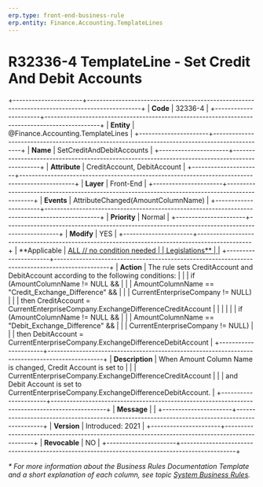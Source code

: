 ```yaml
---
erp.type: front-end-business-rule
erp.entity: Finance.Accounting.TemplateLines
---
```


# R32336-4 TemplateLine - Set Credit And Debit Accounts
+----------------------+-----------------------------------------------------------------------------------------------+
| **Code**             | 32336-4                                                                                       |
+----------------------+-----------------------------------------------------------------------------------------------+
| **Entity**           | @Finance.Accounting.TemplateLines                                                             |
+----------------------+-----------------------------------------------------------------------------------------------+
| **Name**             | SetCreditAndDebitAccounts                                                                     |
+----------------------+-----------------------------------------------------------------------------------------------+
| **Attribute**        | CreditAccount, DebitAccount                                                                   |
+----------------------+-----------------------------------------------------------------------------------------------+
| **Layer**            | Front-End                                                                                     |
+----------------------+-----------------------------------------------------------------------------------------------+
| **Events**           | AttributeChanged(AmountColumnName)                                                            |
+----------------------+-----------------------------------------------------------------------------------------------+
| **Priority**         | Normal                                                                                        |
+----------------------+-----------------------------------------------------------------------------------------------+
| **Modify**           | YES                                                                                           |
+----------------------+-----------------------------------------------------------------------------------------------+
| **Applicable         | [ALL // no condition needed                                                                   |
| Legislations**       | ](xref:applicable-legislations)                                                               |
+----------------------+-----------------------------------------------------------------------------------------------+
| **Action**           | The rule sets CreditAccount and DebitAccount according to the following conditions:           |
|                      | if (AmountColumnName != NULL &&                                                               |
|                      | AmountColumnName == "Credit_Exchange_Difference" &&                                           |
|                      | CurrentEnterpriseCompany != NULL)                                                             |
|                      | then CreditAccount = CurrentEnterpriseCompany.ExchangeDifferenceCreditAccount                 |
|                      |                                                                                               |
|                      | if (AmountColumnName != NULL &&                                                               |
|                      | AmountColumnName == "Debit_Exchange_Difference" &&                                            |
|                      | CurrentEnterpriseCompany != NULL)                                                             |
|                      | then DebitAccount = CurrentEnterpriseCompany.ExchangeDifferenceDebitAccount                   |
+----------------------+-----------------------------------------------------------------------------------------------+
| **Description**      | When Amount Column Name is changed, Credit Account is set to                                  |
|                      | CurrentEnterpriseCompany.ExchangeDifferenceCreditAccount                                      |
|                      | and Debit Account is set to CurrentEnterpriseCompany.ExchangeDifferenceDebitAccount.          |
+----------------------+-----------------------------------------------------------------------------------------------+
| **Message**          |                                                                                               |
+----------------------+-----------------------------------------------------------------------------------------------+
| **Version**          | Introduced: 2021                                                                              |
+----------------------+-----------------------------------------------------------------------------------------------+
| **Revocable**        | NO                                                                                            |
+----------------------+-----------------------------------------------------------------------------------------------+

*\* For more information about the Business Rules Documentation Template and a short explanation of each column, see
topic [System Business Rules](../templates/template-description-system-business-rules.md).*
